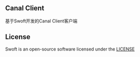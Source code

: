 ## Canal Client

基于Swoft开发的Canal Client客户端

## License

Swoft is an open-source software licensed under the [LICENSE](LICENSE)

